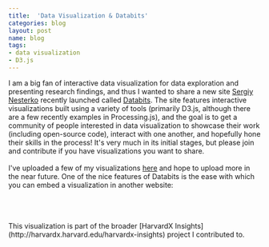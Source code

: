 ```yaml
---
title:  'Data Visualization & Databits'
categories: blog
layout: post
name: blog
tags:
- data visualization
- D3.js
---
```


I am a big fan of interactive data visualization for data exploration and presenting research findings, and thus I wanted to share a new site [Sergiy Nesterko](http://nesterko.com/) recently launched called [Databits](http://databits.io/). The site features interactive visualizations built using a variety of tools (primarily D3.js, although there are a few recently examples in Processing.js), and the goal is to get a community of people interested in data visualization to showcase their work (including open-source code), interact with one another, and hopefully hone their skills in the process! It's very much in its initial stages, but please join and contribute if you have visualizations you want to share.
<br/>
<br/>
I've uploaded a few of my visualizations [here](http://databits.io/kkashin) and hope to upload more in the near future. One of the nice features of Databits is the ease with which you can embed a visualization in another website:
<br/>
<br/>
<p class="databitembed" data-id="18"> </p>
<br/>
<br/>
This visualization is part of the broader [HarvardX Insights](http://harvardx.harvard.edu/harvardx-insights) project I contributed to.

